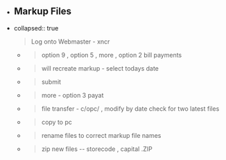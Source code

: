 - ## Markup Files
- collapsed:: true
  > Log onto Webmaster - xncr
	- > option 9  , option 5 ,  more , option 2 bill payments
	- > will recreate markup - select todays date
	- > submit
	- > more - option 3 payat
	- > file transfer - c/opc/ , modify by date check for two latest files
	- > copy to pc
	- > rename files to correct markup file names
	- > zip new files -- storecode , capital .ZIP